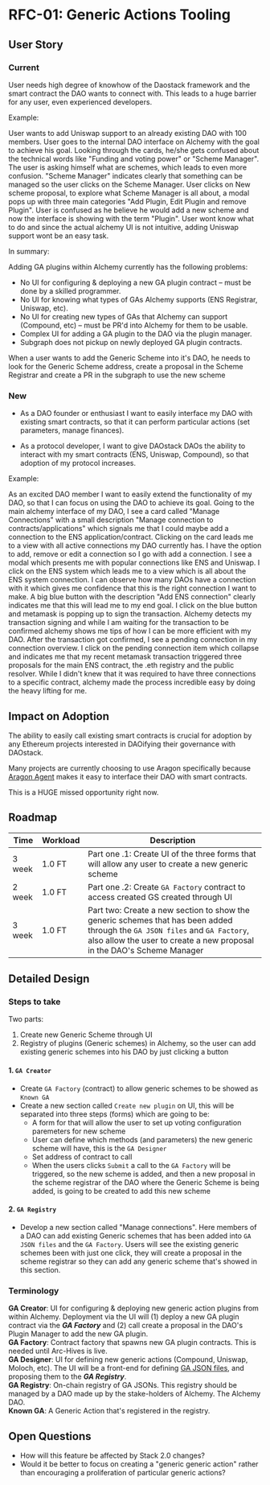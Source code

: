 # RFC-01: Generic Actions Tooling

## User Story

### Current

User needs high degree of knowhow of the Daostack framework and the smart contract the DAO wants to connect with. This leads to a huge barrier for any user, even experienced developers.

Example: 

User wants to add Uniswap support to an already existing DAO with 100 members. User goes to the internal DAO interface on Alchemy with the goal to achieve his goal. Looking through the cards, he/she gets confused about the technical words like "Funding and voting power" or "Scheme Manager". The user is asking himself what are schemes, which leads to even more confusion. "Scheme Manager" indicates clearly that something can be managed so the user clicks on the Scheme Manager. User clicks on New scheme proposal, to explore what Scheme Manager is all about, a modal pops up with three main categories "Add Plugin, Edit Plugin and remove Plugin". User is confused as he believe he would add a new scheme and now the interface is showing with the term "Plugin". User wont know what to do and since the actual alchemy UI is not intuitive, adding Uniswap support wont be an easy task.

In summary:

Adding GA plugins within Alchemy currently has the following problems:  
- No UI for configuring & deploying a new GA plugin contract – must be done by a skilled programmer.
- No UI for knowing what types of GAs Alchemy supports (ENS Registrar, Uniswap, etc).
- No UI for creating new types of GAs that Alchemy can support (Compound, etc) – must be PR'd into Alchemy for them to be usable.
- Complex UI for adding a GA plugin to the DAO via the plugin manager.
- Subgraph does not pickup on newly deployed GA plugin contracts.

When a user wants to add the Generic Scheme into it's DAO, he needs to look for the Generic Scheme address, create a proposal in the Scheme Registrar and create a PR in the subgraph to use the new scheme

### New

- As a DAO founder or enthusiast I want to easily interface my DAO with existing smart contracts, so that it can perform particular actions (set parameters, manage finances).

- As a protocol developer, I want to give DAOstack DAOs the ability to interact with my smart contracts (ENS, Uniswap, Compound), so that adoption of my protocol increases.

Example:

As an excited DAO member I want to easily extend the functionality of my DAO, so that I can focus on using the DAO to achieve its goal. Going to the main alchemy interface of my DAO, I see a card called "Manage Connections" with a small description "Manage connection to contracts/applications" which signals me that I could maybe add a connection to the ENS application/contract. Clicking on the card leads me to a view with all active connections my DAO currently has. I have the option to add, remove or edit a connection so I go with add a connection. I see a modal which presents me with popular connections like ENS and Uniswap. I click on the ENS system which leads me to a view which is all about the ENS system connection. I can observe how many DAOs have a connection with it which gives me confidence that this is the right connection I want to make. A big blue button with the description "Add ENS connection" clearly indicates me that this will lead me to my end goal. I click on the blue button and metamask is popping up to sign the transaction. Alchemy detects my transaction signing and while I am waiting for the transaction to be confirmed alchemy shows me tips of how I can be more efficient with my DAO. After the transaction got confirmed, I see a pending connection in my connection overview. I click on the pending connection item which collapse and indicates me that my recent metamask transaction triggered three proposals for the main ENS contract, the .eth registry and the public resolver. While I didn't knew that it was required to have three connections to a specific contract, alchemy made the process incredible easy by doing the heavy lifting for me.

## Impact on Adoption

The ability to easily call existing smart contracts is crucial for adoption by any Ethereum projects interested in DAOifying their governance with DAOstack.

Many projects are currently choosing to use Aragon specifically because [Aragon Agent](https://aragon.org/agent/) makes it easy to interface their DAO with smart contracts.

This is a HUGE missed opportunity right now.

## Roadmap

| Time | Workload | Description | 
|-|-|-|
| 3 week | 1.0 FT | Part one .1: Create UI of the three forms that will allow any user to create a new generic scheme |
| 2 week | 1.0 FT | Part one .2: Create `GA Factory` contract to access created GS created through UI |
| 3 week | 1.0 FT | Part two: Create a new section to show the generic schemes that has been added through the `GA JSON files` and `GA Factory`, also allow the user to create a new proposal in the DAO's Scheme Manager |

## Detailed Design

### Steps to take

Two parts:
  1. Create new Generic Scheme through UI
  2. Registry of plugins (Generic schemes) in Alchemy, so the user can add existing generic schemes into his DAO by just clicking a button

#### 1. `GA Creator`
  - Create `GA Factory` (contract) to allow generic schemes to be showed as `Known GA`
  - Create a new section called `Create new plugin` on UI, this will be separated into three steps (forms) which are going to be:
    - A form for that will allow the user to set up voting configuration paremeters for new scheme
    - User can define which methods (and parameters) the new generic scheme will have, this is the `GA Designer`
    - Set address of contract to call
    - When the users clicks `Submit` a call to the `GA Factory` will be triggered, so the new scheme is added, and then a new proposal in the scheme registrar of the DAO where the Generic Scheme is being added, is going to be created to add this new scheme
 
#### 2. `GA Registry`
  - Develop a new section called "Manage connections". Here members of a DAO can add existing Generic schemes that has been added into `GA JSON files` and the `GA Factory`. Users will see the existing generic schemes been with just one click, they will create a proposal in the scheme registrar so they can add any generic scheme that's showed in this section.

### Terminology

**GA Creator**: UI for configuring & deploying new generic action plugins from within Alchemy. Deployment via the UI will (1) deploy a new GA plugin contract via the ***GA Factory*** and (2) call create a proposal in the DAO's Plugin Manager to add the new GA plugin.  
**GA Factory**: Contract factory that spawns new GA plugin contracts. This is needed until Arc-Hives is live.  
**GA Designer**: UI for defining new generic actions (Compound, Uniswap, Moloch, etc). The UI will be a front-end for defining [GA JSON files](https://github.com/daostack/alchemy/tree/dev/src/genericSchemeRegistry/schemes), and proposing them to the ***GA Registry***.  
**GA Registry**: On-chain registry of GA JSONs. This registry should be managed by a DAO made up by the stake-holders of Alchemy. The Alchemy DAO.  
**Known GA**: A Generic Action that's registered in the registry.  

## Open Questions

- How will this feature be affected by Stack 2.0 changes?
- Would it be better to focus on creating a "generic generic action" rather than encouraging a proliferation of particular generic actions?
